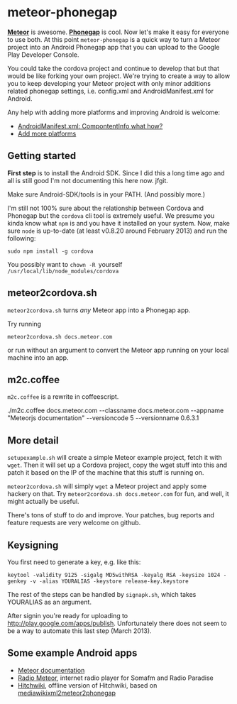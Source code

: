 meteor-phonegap
===============

**[Meteor](http://meteor.com/)** is
awesome. **[Phonegap](http://phonegap.com/)** is cool. Now let's make
it easy for everyone to use both. At this point `meteor-phonegap` is a
quick way to turn a Meteor project into an Android Phonegap app that
you can upload to the Google Play Developer Console.

You could take the cordova project and continue to develop that but that
would be like forking your own project. We're trying to create a way to
allow you to keep developing your Meteor project with only minor additions
related phonegap settings, i.e. config.xml and AndroidManifest.xml for Android.

Any help with adding more platforms and improving Android is welcome: 
* [AndroidManifest.xml: CompontentInfo what how?](https://github.com/guaka/meteor-phonegap/issues/25)
* [Add more platforms](https://github.com/guaka/meteor-phonegap/issues/26)


Getting started
---------------

**First step** is to install the Android SDK.
Since I did this a long time ago and all is still good I'm not
documenting this here now. jfgit.

Make sure Android-SDK/tools is in your PATH. (And possibly more.)

I'm still not 100% sure about the relationship between Cordova and
Phonegap but the `cordova` cli tool is extremely useful. We presume
you kinda know what `npm` is and you have it installed on your system.
Now, make sure `node` is up-to-date (at least v0.8.20 around February
2013) and run the following:

    sudo npm install -g cordova

You possibly want to `chown -R `yourself` /usr/local/lib/node_modules/cordova` 



meteor2cordova.sh
-----------------

`meteor2cordova.sh` turns *any* Meteor app into a Phonegap app.


Try running

    meteor2cordova.sh docs.meteor.com

or run without an argument to convert the Meteor app running on your
local machine into an app.





m2c.coffee
----------

`m2c.coffee` is a rewrite in coffeescript.

   ./m2c.coffee docs.meteor.com --classname docs.meteor.com --appname "Meteorjs documentation" --versioncode 5 --versionname 0.6.3.1


More detail
-----------

`setupexample.sh` will create a simple Meteor example project, fetch
it with `wget`.  Then it will set up a Cordova project, copy the wget
stuff into this and patch it based on the IP of the machine that this
stuff is running on.

`meteor2cordova.sh` will simply `wget` a Meteor project and apply some
hackery on that.  Try `meteor2cordova.sh docs.meteor.com` for fun, and
well, it might actually be useful.


There's tons of stuff to do and improve. Your patches, bug reports and
feature requests are very welcome on github.




Keysigning
----------

You first need to generate a key, e.g. like this:

    keytool -validity 9125 -sigalg MD5withRSA -keyalg RSA -keysize 1024 -genkey -v -alias YOURALIAS -keystore release-key.keystore


The rest of the steps can be handled by `signapk.sh`, which takes YOURALIAS as an argument.


After signin you're ready for uploading to
http://play.google.com/apps/publish.  Unfortunately there does not
seem to be a way to automate this last step (March 2013).



Some example Android apps
-------------------------
* [Meteor documentation](https://play.google.com/store/apps/details?id=io.cordova.cordovadocsmeteorcom)
* [Radio Meteor](https://play.google.com/store/apps/details?id=io.cordova.radio.meteor.com), internet radio player for Somafm and Radio Paradise
* [Hitchwiki](https://play.google.com/store/apps/details?id=io.cordova.cordovahitchwikimeteorcom), offline version of Hitchwiki, based on [mediawikixml2meteor2phonegap](https://github.com/guaka/mediawikixml2meteor2phonegap)
